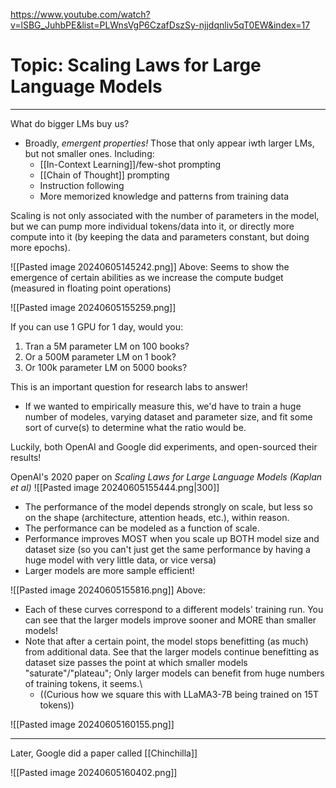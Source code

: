 https://www.youtube.com/watch?v=lSBG_JuhbPE&list=PLWnsVgP6CzafDszSy-njjdqnliv5qT0EW&index=17

# Topic: Scaling Laws for Large Language Models

----

What do bigger LMs buy us?
- Broadly, *emergent properties!* Those that only appear iwth larger LMs, but not smaller ones. Including:
	- [[In-Context Learning]]/few-shot prompting
	- [[Chain of Thought]] prompting
	- Instruction following
	- More memorized knowledge and patterns from training data

Scaling is not only associated with the number of parameters in the model, but we can pump more individual tokens/data into it, or directly more compute into it (by keeping the data and parameters constant, but doing more epochs).

![[Pasted image 20240605145242.png]]
Above: Seems to show the emergence of certain abilities as we increase the compute budget (measured in floating point operations)

![[Pasted image 20240605155259.png]]

If you can use 1 GPU for 1 day, would you:
1. Tran a 5M parameter LM on 100 books?
2. Or a 500M parameter LM on 1 book?
3. Or 100k parameter LM on 5000 books?

This is an important question for research labs to answer!
- If we wanted to empirically measure this, we'd have to train a huge number of modeles, varying dataset and parameter size, and fit some sort of curve(s) to determine what the ratio would be.

Luckily, both OpenAI and Google did experiments, and open-sourced their results!

OpenAI's 2020 paper on *Scaling Laws for Large Language Models (Kaplan et al)*
![[Pasted image 20240605155444.png|300]]
- The performance of the model depends strongly on scale, but less so on the shape (architecture, attention heads, etc.), within reason.
- The performance can be modeled as a function of scale.
- Performance improves MOST when you scale up BOTH model size and dataset size (so you can't just get the same performance by having a huge model with very little data, or vice versa)
- Larger models are more sample efficient!

![[Pasted image 20240605155816.png]]
Above:
- Each of these curves correspond to a different models' training run. You can see that the larger models improve sooner and MORE than smaller models!
- Note that after a certain point, the model stops benefitting (as much) from additional data. See that the larger models continue benefitting as dataset size passes the point at which smaller models "saturate"/"plateau"; Only larger models can benefit from huge numbers of training tokens, it seems.\
	- ((Curious how we square this with LLaMA3-7B being trained on 15T tokens))

![[Pasted image 20240605160155.png]]


----

Later, Google did a paper called [[Chinchilla]]

![[Pasted image 20240605160402.png]]
